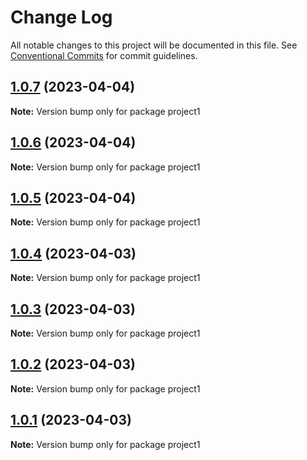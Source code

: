 # Change Log

All notable changes to this project will be documented in this file.
See [Conventional Commits](https://conventionalcommits.org) for commit guidelines.

## [1.0.7](https://github.com/lotiviot/lerna-monorepo/compare/project1@1.0.6...project1@1.0.7) (2023-04-04)

**Note:** Version bump only for package project1





## [1.0.6](https://github.com/lotiviot/lerna-monorepo/compare/project1@1.0.5...project1@1.0.6) (2023-04-04)

**Note:** Version bump only for package project1





## [1.0.5](https://github.com/lotiviot/lerna-monorepo/compare/project1@1.0.0...project1@1.0.5) (2023-04-04)

**Note:** Version bump only for package project1





## [1.0.4](https://github.com/lotiviot/lerna-monorepo/compare/project1@1.0.0...project1@1.0.4) (2023-04-03)

**Note:** Version bump only for package project1





## [1.0.3](https://github.com/lotiviot/lerna-monorepo/compare/project1@1.0.0...project1@1.0.3) (2023-04-03)

**Note:** Version bump only for package project1





## [1.0.2](https://github.com/lotiviot/lerna-monorepo/compare/project1@1.0.0...project1@1.0.2) (2023-04-03)

**Note:** Version bump only for package project1





## [1.0.1](https://github.com/lotiviot/lerna-monorepo/compare/project1@1.0.0...project1@1.0.1) (2023-04-03)

**Note:** Version bump only for package project1
